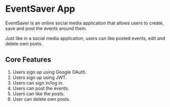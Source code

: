 # EventSaver App
EventSaver is an online social media application that allows users to create, save and post the events around them.

Just like in a social media application, users can like posted events, edit and delete own posts.

## Core Features

1. Users sign up using Google OAuth.
2. Users sign up using JWT.
3. Users can sign in/log in.
5. Users can post the events.
6. Users can like the posts.
7. User can delete own posts.
